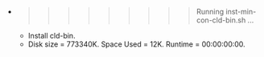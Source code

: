 * >>>>>>>>> Running inst-min-con-cld-bin.sh ...
  * Install cld-bin.
  * Disk size = 773340K. Space Used = 12K. Runtime = 00:00:00:00.
